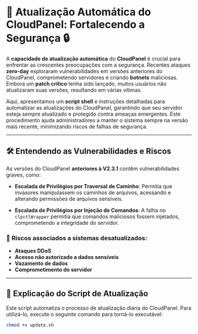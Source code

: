 # 🚀 **Atualização Automática do CloudPanel: Fortalecendo a Segurança** 🔒

A **capacidade de atualização automática** do **CloudPanel** é crucial para enfrentar as crescentes preocupações com a segurança. Recentes ataques **zero-day** exploraram vulnerabilidades em versões anteriores do CloudPanel, comprometendo servidores e criando **botnets** maliciosas. Embora um **patch crítico** tenha sido lançado, muitos usuários não atualizaram suas versões, resultando em várias vítimas.

Aqui, apresentamos um **script shell** e instruções detalhadas para automatizar as atualizações do CloudPanel, garantindo que seu servidor esteja sempre atualizado e protegido contra ameaças emergentes. Este procedimento ajuda administradores a manter o sistema sempre na versão mais recente, minimizando riscos de falhas de segurança.

---

## 🛠️ **Entendendo as Vulnerabilidades e Riscos**

As versões do CloudPanel **anteriores à V2.3.1** contêm vulnerabilidades graves, como:

- **Escalada de Privilégios por Traversal de Caminho**: Permitia que invasores manipulassem os caminhos de arquivos, acessando e alterando permissões de arquivos sensíveis.
  
- **Escalada de Privilégios por Injeção de Comandos**: A falha no `clpctlWrapper` permitia que comandos maliciosos fossem injetados, comprometendo a integridade do servidor.

### 🔴 **Riscos associados a sistemas desatualizados**:
- **Ataques DDoS**
- **Acesso não autorizado a dados sensíveis**
- **Vazamento de dados**
- **Comprometimento do servidor**

---

## 📝 **Explicação do Script de Atualização**

Este script automatiza o processo de atualização diária do CloudPanel. Para utilizá-lo, execute o seguinte comando para torná-lo executável:

```bash
chmod +x update.sh
